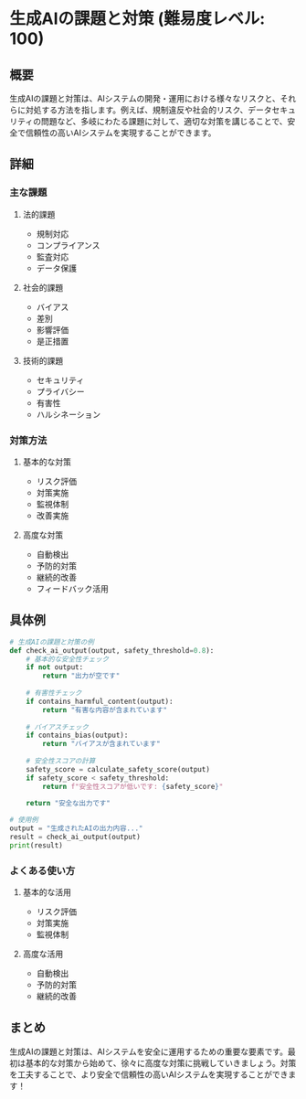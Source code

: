 # 生成AIの課題と対策 (難易度レベル: 100)

## 概要
生成AIの課題と対策は、AIシステムの開発・運用における様々なリスクと、それらに対処する方法を指します。例えば、規制違反や社会的リスク、データセキュリティの問題など、多岐にわたる課題に対して、適切な対策を講じることで、安全で信頼性の高いAIシステムを実現することができます。

## 詳細
### 主な課題
1. 法的課題
   - 規制対応
   - コンプライアンス
   - 監査対応
   - データ保護

2. 社会的課題
   - バイアス
   - 差別
   - 影響評価
   - 是正措置

3. 技術的課題
   - セキュリティ
   - プライバシー
   - 有害性
   - ハルシネーション

### 対策方法
1. 基本的な対策
   - リスク評価
   - 対策実施
   - 監視体制
   - 改善実施

2. 高度な対策
   - 自動検出
   - 予防的対策
   - 継続的改善
   - フィードバック活用

## 具体例
```python
# 生成AIの課題と対策の例
def check_ai_output(output, safety_threshold=0.8):
    # 基本的な安全性チェック
    if not output:
        return "出力が空です"
    
    # 有害性チェック
    if contains_harmful_content(output):
        return "有害な内容が含まれています"
    
    # バイアスチェック
    if contains_bias(output):
        return "バイアスが含まれています"
    
    # 安全性スコアの計算
    safety_score = calculate_safety_score(output)
    if safety_score < safety_threshold:
        return f"安全性スコアが低いです: {safety_score}"
    
    return "安全な出力です"

# 使用例
output = "生成されたAIの出力内容..."
result = check_ai_output(output)
print(result)
```

### よくある使い方
1. 基本的な活用
   - リスク評価
   - 対策実施
   - 監視体制

2. 高度な活用
   - 自動検出
   - 予防的対策
   - 継続的改善

## まとめ
生成AIの課題と対策は、AIシステムを安全に運用するための重要な要素です。最初は基本的な対策から始めて、徐々に高度な対策に挑戦していきましょう。対策を工夫することで、より安全で信頼性の高いAIシステムを実現することができます！ 
